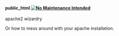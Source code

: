 #### public_html [![No Maintenance Intended](http://unmaintained.tech/badge.svg)](http://unmaintained.tech/)

apache2 wizardry

Or how to mess around with your apache installation.
